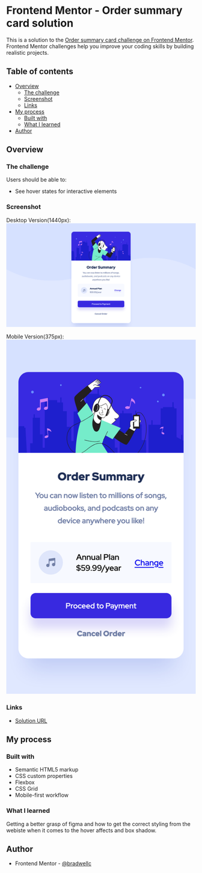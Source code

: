# Frontend Mentor - Order summary card solution

This is a solution to the [Order summary card challenge on Frontend Mentor](https://www.frontendmentor.io/challenges/order-summary-component-QlPmajDUj). Frontend Mentor challenges help you improve your coding skills by building realistic projects.

## Table of contents

- [Overview](#overview)
  - [The challenge](#the-challenge)
  - [Screenshot](#screenshot)
  - [Links](#links)
- [My process](#my-process)
  - [Built with](#built-with)
  - [What I learned](#what-i-learned)
- [Author](#author)

## Overview

### The challenge

Users should be able to:

- See hover states for interactive elements

### Screenshot

Desktop Version(1440px):
![](./public/images/Firefox_Screenshot_2023-01-25T11-34-02.436Z.png)

Mobile Version(375px):
![](./public/images/Screen%20Shot%202023-01-25%20at%2009.51.57.png)

### Links

- [Solution URL](https://bradwellc.github.io/FEM_order-summary-component/)

## My process

### Built with

- Semantic HTML5 markup
- CSS custom properties
- Flexbox
- CSS Grid
- Mobile-first workflow

### What I learned

Getting a better grasp of figma and how to get the correct styling from the webiste when it comes to the hover affects and box shadow.

## Author

- Frontend Mentor - [@bradwellc](https://www.frontendmentor.io/profile/ybradwellc)
